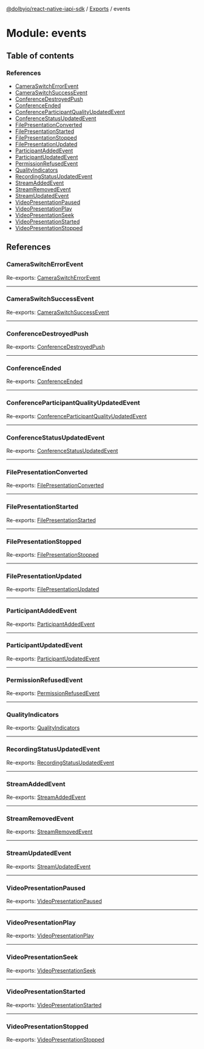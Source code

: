 [@dolbyio/react-native-iapi-sdk](../README.md) / [Exports](../modules.md) / events

# Module: events

## Table of contents

### References

- [CameraSwitchErrorEvent](events.md#cameraswitcherrorevent)
- [CameraSwitchSuccessEvent](events.md#cameraswitchsuccessevent)
- [ConferenceDestroyedPush](events.md#conferencedestroyedpush)
- [ConferenceEnded](events.md#conferenceended)
- [ConferenceParticipantQualityUpdatedEvent](events.md#conferenceparticipantqualityupdatedevent)
- [ConferenceStatusUpdatedEvent](events.md#conferencestatusupdatedevent)
- [FilePresentationConverted](events.md#filepresentationconverted)
- [FilePresentationStarted](events.md#filepresentationstarted)
- [FilePresentationStopped](events.md#filepresentationstopped)
- [FilePresentationUpdated](events.md#filepresentationupdated)
- [ParticipantAddedEvent](events.md#participantaddedevent)
- [ParticipantUpdatedEvent](events.md#participantupdatedevent)
- [PermissionRefusedEvent](events.md#permissionrefusedevent)
- [QualityIndicators](events.md#qualityindicators)
- [RecordingStatusUpdatedEvent](events.md#recordingstatusupdatedevent)
- [StreamAddedEvent](events.md#streamaddedevent)
- [StreamRemovedEvent](events.md#streamremovedevent)
- [StreamUpdatedEvent](events.md#streamupdatedevent)
- [VideoPresentationPaused](events.md#videopresentationpaused)
- [VideoPresentationPlay](events.md#videopresentationplay)
- [VideoPresentationSeek](events.md#videopresentationseek)
- [VideoPresentationStarted](events.md#videopresentationstarted)
- [VideoPresentationStopped](events.md#videopresentationstopped)

## References

### CameraSwitchErrorEvent

Re-exports: [CameraSwitchErrorEvent](../interfaces/events_ConferenceStatusUpdatedEvent.CameraSwitchErrorEvent.md)

___

### CameraSwitchSuccessEvent

Re-exports: [CameraSwitchSuccessEvent](../interfaces/events_ConferenceStatusUpdatedEvent.CameraSwitchSuccessEvent.md)

___

### ConferenceDestroyedPush

Re-exports: [ConferenceDestroyedPush](../interfaces/events_ConferenceStatusUpdatedEvent.ConferenceDestroyedPush.md)

___

### ConferenceEnded

Re-exports: [ConferenceEnded](../interfaces/events_ConferenceStatusUpdatedEvent.ConferenceEnded.md)

___

### ConferenceParticipantQualityUpdatedEvent

Re-exports: [ConferenceParticipantQualityUpdatedEvent](../interfaces/events_ConferenceUsersEvent.ConferenceParticipantQualityUpdatedEvent.md)

___

### ConferenceStatusUpdatedEvent

Re-exports: [ConferenceStatusUpdatedEvent](../interfaces/events_ConferenceStatusUpdatedEvent.ConferenceStatusUpdatedEvent.md)

___

### FilePresentationConverted

Re-exports: [FilePresentationConverted](../interfaces/events_FilePresentationEvents.FilePresentationConverted.md)

___

### FilePresentationStarted

Re-exports: [FilePresentationStarted](../interfaces/events_FilePresentationEvents.FilePresentationStarted.md)

___

### FilePresentationStopped

Re-exports: [FilePresentationStopped](../interfaces/events_FilePresentationEvents.FilePresentationStopped.md)

___

### FilePresentationUpdated

Re-exports: [FilePresentationUpdated](../interfaces/events_FilePresentationEvents.FilePresentationUpdated.md)

___

### ParticipantAddedEvent

Re-exports: [ParticipantAddedEvent](../interfaces/events_ConferenceUsersEvent.ParticipantAddedEvent.md)

___

### ParticipantUpdatedEvent

Re-exports: [ParticipantUpdatedEvent](../interfaces/events_ConferenceUsersEvent.ParticipantUpdatedEvent.md)

___

### PermissionRefusedEvent

Re-exports: [PermissionRefusedEvent](../interfaces/events_ConferenceStatusUpdatedEvent.PermissionRefusedEvent.md)

___

### QualityIndicators

Re-exports: [QualityIndicators](../interfaces/events_ConferenceStatusUpdatedEvent.QualityIndicators.md)

___

### RecordingStatusUpdatedEvent

Re-exports: [RecordingStatusUpdatedEvent](../interfaces/events_ConferenceStatusUpdatedEvent.RecordingStatusUpdatedEvent.md)

___

### StreamAddedEvent

Re-exports: [StreamAddedEvent](../interfaces/events_ConferenceUsersEvent.StreamAddedEvent.md)

___

### StreamRemovedEvent

Re-exports: [StreamRemovedEvent](../interfaces/events_ConferenceUsersEvent.StreamRemovedEvent.md)

___

### StreamUpdatedEvent

Re-exports: [StreamUpdatedEvent](../interfaces/events_ConferenceUsersEvent.StreamUpdatedEvent.md)

___

### VideoPresentationPaused

Re-exports: [VideoPresentationPaused](../interfaces/events_VideoPresentationEvents.VideoPresentationPaused.md)

___

### VideoPresentationPlay

Re-exports: [VideoPresentationPlay](../interfaces/events_VideoPresentationEvents.VideoPresentationPlay.md)

___

### VideoPresentationSeek

Re-exports: [VideoPresentationSeek](../interfaces/events_VideoPresentationEvents.VideoPresentationSeek.md)

___

### VideoPresentationStarted

Re-exports: [VideoPresentationStarted](../interfaces/events_VideoPresentationEvents.VideoPresentationStarted.md)

___

### VideoPresentationStopped

Re-exports: [VideoPresentationStopped](../interfaces/events_VideoPresentationEvents.VideoPresentationStopped.md)
